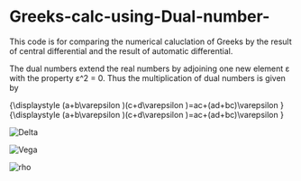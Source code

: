 # Greeks-calc-using-Dual-number-
This code is for comparing the numerical caluclation of Greeks by the result of central differential and the result of automatic  differential.

The dual numbers extend the real numbers by adjoining one new element ε with the property ε^2 = 0. Thus the multiplication of dual numbers is given by

{\displaystyle (a+b\varepsilon )(c+d\varepsilon )=ac+(ad+bc)\varepsilon }{\displaystyle (a+b\varepsilon )(c+d\varepsilon )=ac+(ad+bc)\varepsilon }

![Delta](https://user-images.githubusercontent.com/54795218/79705371-68c93480-82f0-11ea-936f-14a8cb3561b9.png)

![Vega](https://user-images.githubusercontent.com/54795218/79705398-88f8f380-82f0-11ea-9aa6-3aff4e349895.png)

![rho](https://user-images.githubusercontent.com/54795218/79705401-8bf3e400-82f0-11ea-822f-cbd89b1ccf79.png)

